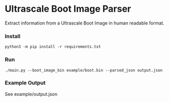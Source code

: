 # Ultrascale Boot Image Parser

Extract information from a Ultrascale Boot Image in human readable format.

### Install

~~~
python3 -m pip install -r requirements.txt
~~~

### Run

~~~
./main.py --boot_image_bin example/boot.bin --parsed_json output.json
~~~

### Example Output

See example/output.json
